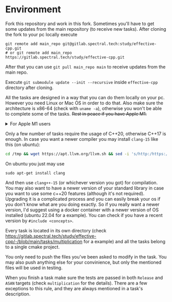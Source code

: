 # Environment

Fork this repository and work in this fork. Sometimes you'll have to get some updates from the main repository (to receive new tasks). After cloning the fork to your pc locally execute
```
git remote add main_repo git@gitlab.spectral.tech:study/effective-cpp.git
# or git remote add main_repo https://gitlab.spectral.tech/study/effective-cpp.git
```

After that you can use `git pull main_repo main` to receive updates from the main repo.

Execute `git submodule update --init --recursive` inside `effective-cpp` directory after cloning.

All the tasks are designed in a way that you can do them locally on your pc.
However you need Linux or Mac OS in order to do that. Also make sure the architecture is x86-64 (check with `uname -a`), otherwise you won't be able
to complete some of the tasks. ~~Rest in peace if you have Apple M1.~~

<details>
<summary>For Apple M1 users</summary>

In order to test some tasks, that require x64 (mostly layout and gdb weeks), you can use docker like this
```bash
docker run -it --platform linux/amd64 ubuntu:22.04
```

And then run tests inside this container (you might want to install `build-essential` and `cmake` there). You don't need this
for the majority of tasks though.

</details>

Only a few number of tasks require the usage of C++20, otherwise C++17 is enough. In case you want a newer compiler you may install `clang-15` like this (on ubuntu):
```bash
cd /tmp && wget https://apt.llvm.org/llvm.sh && sed -i 's/http:/https:/g' ./llvm.sh && sudo chmod +x ./llvm.sh && sudo ./llvm.sh 15 all
```

On ubuntu you just may use
```
sudo apt-get install clang
```

And then use `clang++-15` (or whichever version you got) for compilation. You may also want to have a newer version of your standard library in case you want to use some c++20
features (although it's not required). Upgrading it is a complicated process and you can easily break your os if you don't know what are you doing exactly. So if you really want a newer version, I'd suggest using a docker container with a newer version of OS installed (ubuntu 22.04 for a example). You can check if you have a recent version by `#include <concepts>`.

Every task is located in its own directory (check https://gitlab.spectral.tech/study/effective-cpp/-/blob/main/tasks/multiplication for a example) and all the tasks belong to a single cmake project.

You only need to push the files you've been asked to modify in the task. You may also push anything else for your convinience, but only the mentioned files will be used in testing.

When you finish a task make sure the tests are passed in both `Release` and `ASAN` targets (check `multiplication` for the details). There are a few
exceptions to this rule, and they are always mentioned in a task's description.
